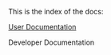  This is the index of the docs:
 
 <a href="https://danielfrentzel.github.io/2017-VT-CS350/user"> User Documentation</a>
 
 Developer Documentation
